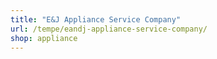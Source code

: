 ```yaml
---
title: "E&J Appliance Service Company"
url: /tempe/eandj-appliance-service-company/
shop: appliance
---
```

